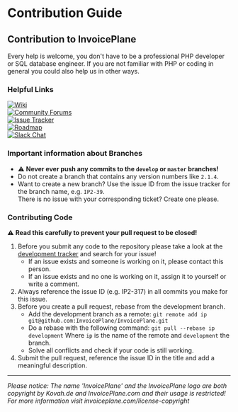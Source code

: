 # Contribution Guide

## Contribution to InvoicePlane

Every help is welcome, you don't have to be a professional PHP developer or SQL database engineer.
If you are not familiar with PHP or coding in general you could also help us in other ways.

### Helpful Links

[![Wiki](https://img.shields.io/badge/Help%3A-Official%20Wiki-429ae1.svg)](https://wiki.invoiceplane.com/)    
[![Community Forums](https://img.shields.io/badge/Help%3A-Community%20Forums-429ae1.svg)](https://community.invoiceplane.com/)    
[![Issue Tracker](https://img.shields.io/badge/Development%3A-Issue%20Tracker-429ae1.svg)](https://development.invoiceplane.com/)    
[![Roadmap](https://img.shields.io/badge/Development%3A-Roadmap-429ae1.svg)](https://go.invoiceplane.com/roadmapv2)    
[![Slack Chat](https://img.shields.io/badge/Chat%3A-Slack-E01563.svg)](https://invoiceplane-slack.herokuapp.com/)    

### Important information about Branches

* :warning: **Never ever push any commits to the `develop` or `master` branches!**
* Do not create a branch that contains any version numbers like `2.1.4`.
* Want to create a new branch? Use the issue ID from the issue tracker for the branch name, e.g. `IP2-39`.  
  There is no issue with your corresponding ticket? Create one please.

### Contributing Code

:warning: **Read this carefully to prevent your pull request to be closed!**

1. Before you submit any code to the repository please take a look at the [development tracker](https://development.invoiceplane.com) and search for your issue!
    * If an issue exists and someone is working on it, please contact this person.
    * If an issue exists and no one is working on it, assign it to yourself or write a comment.
2. Always reference the issue ID (e.g. IP2-317) in all commits you make for this issue.
3. Before you create a pull request, rebase from the development branch.
    * Add the development branch as a remote: `git remote add ip git@github.com:InvoicePlane/InvoicePlane.git`
    * Do a rebase with the following command: `git pull --rebase ip development`
      Where `ip` is the name of the remote and `development` the branch.
    * Solve all conflicts and check if your code is still working.
4. Submit the pull request, reference the issue ID in the title and add a meaningful description.

---
  
*Please notice: The name 'InvoicePlane' and the InvoicePlane logo are both copyright by Kovah.de and InvoicePlane.com
and their usage is restricted! For more information visit invoiceplane.com/license-copyright*
